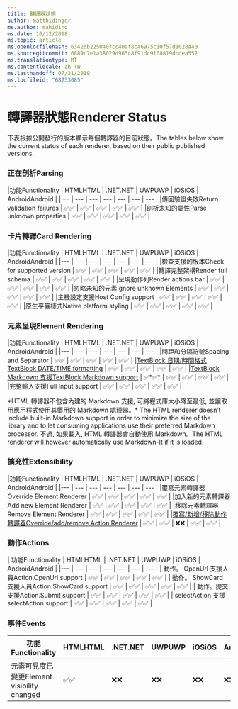 ```yaml
---
title: 轉譯器狀態
author: matthidinger
ms.author: mahiding
ms.date: 10/12/2018
ms.topic: article
ms.openlocfilehash: 63426b2250407cc40af8c46975c10f57d1028a40
ms.sourcegitcommit: 6889c7e1a38029d965c8f91dc9108819dbdea552
ms.translationtype: MT
ms.contentlocale: zh-TW
ms.lasthandoff: 07/31/2019
ms.locfileid: "68733085"
---
```

# <a name="renderer-status"></a><span data-ttu-id="e6744-102">轉譯器狀態</span><span class="sxs-lookup"><span data-stu-id="e6744-102">Renderer Status</span></span>
<span data-ttu-id="e6744-103">下表根據公開發行的版本顯示每個轉譯器的目前狀態。</span><span class="sxs-lookup"><span data-stu-id="e6744-103">The tables below show the current status of each renderer, based on their public published versions.</span></span>

### <a name="parsing"></a><span data-ttu-id="e6744-104">正在剖析</span><span class="sxs-lookup"><span data-stu-id="e6744-104">Parsing</span></span>

|<span data-ttu-id="e6744-105">功能</span><span class="sxs-lookup"><span data-stu-id="e6744-105">Functionality</span></span> | <span data-ttu-id="e6744-106">HTML</span><span class="sxs-lookup"><span data-stu-id="e6744-106">HTML</span></span> | <span data-ttu-id="e6744-107">.NET</span><span class="sxs-lookup"><span data-stu-id="e6744-107">.NET</span></span> | <span data-ttu-id="e6744-108">UWP</span><span class="sxs-lookup"><span data-stu-id="e6744-108">UWP</span></span> | <span data-ttu-id="e6744-109">iOS</span><span class="sxs-lookup"><span data-stu-id="e6744-109">iOS</span></span> | <span data-ttu-id="e6744-110">Android</span><span class="sxs-lookup"><span data-stu-id="e6744-110">Android</span></span> |
|--- | --- | --- | --- | --- | --- | --- |
|<span data-ttu-id="e6744-111">傳回驗證失敗</span><span class="sxs-lookup"><span data-stu-id="e6744-111">Return validation failures</span></span> | <span data-ttu-id="e6744-112">✅</span><span class="sxs-lookup"><span data-stu-id="e6744-112">✅</span></span> | <span data-ttu-id="e6744-113">✅</span><span class="sxs-lookup"><span data-stu-id="e6744-113">✅</span></span> | <span data-ttu-id="e6744-114">✅</span><span class="sxs-lookup"><span data-stu-id="e6744-114">✅</span></span> | <span data-ttu-id="e6744-115">✅</span><span class="sxs-lookup"><span data-stu-id="e6744-115">✅</span></span> | <span data-ttu-id="e6744-116">✅</span><span class="sxs-lookup"><span data-stu-id="e6744-116">✅</span></span> |
|<span data-ttu-id="e6744-117">剖析未知的屬性</span><span class="sxs-lookup"><span data-stu-id="e6744-117">Parse unknown properties</span></span> | <span data-ttu-id="e6744-118">✅</span><span class="sxs-lookup"><span data-stu-id="e6744-118">✅</span></span> | <span data-ttu-id="e6744-119">✅</span><span class="sxs-lookup"><span data-stu-id="e6744-119">✅</span></span> | <span data-ttu-id="e6744-120">✅</span><span class="sxs-lookup"><span data-stu-id="e6744-120">✅</span></span> | <span data-ttu-id="e6744-121">✅</span><span class="sxs-lookup"><span data-stu-id="e6744-121">✅</span></span> | <span data-ttu-id="e6744-122">✅</span><span class="sxs-lookup"><span data-stu-id="e6744-122">✅</span></span> |

### <a name="card-rendering"></a><span data-ttu-id="e6744-123">卡片轉譯</span><span class="sxs-lookup"><span data-stu-id="e6744-123">Card Rendering</span></span>

|<span data-ttu-id="e6744-124">功能</span><span class="sxs-lookup"><span data-stu-id="e6744-124">Functionality</span></span> | <span data-ttu-id="e6744-125">HTML</span><span class="sxs-lookup"><span data-stu-id="e6744-125">HTML</span></span> | <span data-ttu-id="e6744-126">.NET</span><span class="sxs-lookup"><span data-stu-id="e6744-126">.NET</span></span> | <span data-ttu-id="e6744-127">UWP</span><span class="sxs-lookup"><span data-stu-id="e6744-127">UWP</span></span> | <span data-ttu-id="e6744-128">iOS</span><span class="sxs-lookup"><span data-stu-id="e6744-128">iOS</span></span> | <span data-ttu-id="e6744-129">Android</span><span class="sxs-lookup"><span data-stu-id="e6744-129">Android</span></span> |
|--- | --- | --- | --- | --- | --- | --- |
|<span data-ttu-id="e6744-130">檢查支援的版本</span><span class="sxs-lookup"><span data-stu-id="e6744-130">Check for supported version</span></span> | <span data-ttu-id="e6744-131">✅</span><span class="sxs-lookup"><span data-stu-id="e6744-131">✅</span></span> | <span data-ttu-id="e6744-132">✅</span><span class="sxs-lookup"><span data-stu-id="e6744-132">✅</span></span> | <span data-ttu-id="e6744-133">✅</span><span class="sxs-lookup"><span data-stu-id="e6744-133">✅</span></span> | <span data-ttu-id="e6744-134">✅</span><span class="sxs-lookup"><span data-stu-id="e6744-134">✅</span></span> | <span data-ttu-id="e6744-135">✅</span><span class="sxs-lookup"><span data-stu-id="e6744-135">✅</span></span>  |
|<span data-ttu-id="e6744-136">轉譯完整架構</span><span class="sxs-lookup"><span data-stu-id="e6744-136">Render full schema</span></span> | <span data-ttu-id="e6744-137">✅</span><span class="sxs-lookup"><span data-stu-id="e6744-137">✅</span></span> | <span data-ttu-id="e6744-138">✅</span><span class="sxs-lookup"><span data-stu-id="e6744-138">✅</span></span> | <span data-ttu-id="e6744-139">✅</span><span class="sxs-lookup"><span data-stu-id="e6744-139">✅</span></span> | <span data-ttu-id="e6744-140">✅</span><span class="sxs-lookup"><span data-stu-id="e6744-140">✅</span></span> | <span data-ttu-id="e6744-141">✅</span><span class="sxs-lookup"><span data-stu-id="e6744-141">✅</span></span> |
|<span data-ttu-id="e6744-142">呈現動作列</span><span class="sxs-lookup"><span data-stu-id="e6744-142">Render actions bar</span></span> | <span data-ttu-id="e6744-143">✅</span><span class="sxs-lookup"><span data-stu-id="e6744-143">✅</span></span> | <span data-ttu-id="e6744-144">✅</span><span class="sxs-lookup"><span data-stu-id="e6744-144">✅</span></span> | <span data-ttu-id="e6744-145">✅</span><span class="sxs-lookup"><span data-stu-id="e6744-145">✅</span></span> | <span data-ttu-id="e6744-146">✅</span><span class="sxs-lookup"><span data-stu-id="e6744-146">✅</span></span> | <span data-ttu-id="e6744-147">✅</span><span class="sxs-lookup"><span data-stu-id="e6744-147">✅</span></span> |
|<span data-ttu-id="e6744-148">忽略未知的元素</span><span class="sxs-lookup"><span data-stu-id="e6744-148">Ignore unknown Elements</span></span> | <span data-ttu-id="e6744-149">✅</span><span class="sxs-lookup"><span data-stu-id="e6744-149">✅</span></span> | <span data-ttu-id="e6744-150">✅</span><span class="sxs-lookup"><span data-stu-id="e6744-150">✅</span></span> | <span data-ttu-id="e6744-151">✅</span><span class="sxs-lookup"><span data-stu-id="e6744-151">✅</span></span> | <span data-ttu-id="e6744-152">✅</span><span class="sxs-lookup"><span data-stu-id="e6744-152">✅</span></span> | <span data-ttu-id="e6744-153">✅</span><span class="sxs-lookup"><span data-stu-id="e6744-153">✅</span></span> |
|<span data-ttu-id="e6744-154">主機設定支援</span><span class="sxs-lookup"><span data-stu-id="e6744-154">Host Config support</span></span> | <span data-ttu-id="e6744-155">✅</span><span class="sxs-lookup"><span data-stu-id="e6744-155">✅</span></span> | <span data-ttu-id="e6744-156">✅</span><span class="sxs-lookup"><span data-stu-id="e6744-156">✅</span></span> | <span data-ttu-id="e6744-157">✅</span><span class="sxs-lookup"><span data-stu-id="e6744-157">✅</span></span> | <span data-ttu-id="e6744-158">✅</span><span class="sxs-lookup"><span data-stu-id="e6744-158">✅</span></span> | <span data-ttu-id="e6744-159">✅</span><span class="sxs-lookup"><span data-stu-id="e6744-159">✅</span></span> |
|<span data-ttu-id="e6744-160">原生平臺樣式</span><span class="sxs-lookup"><span data-stu-id="e6744-160">Native platform styling</span></span> | <span data-ttu-id="e6744-161">✅</span><span class="sxs-lookup"><span data-stu-id="e6744-161">✅</span></span> | <span data-ttu-id="e6744-162">✅</span><span class="sxs-lookup"><span data-stu-id="e6744-162">✅</span></span> | <span data-ttu-id="e6744-163">✅</span><span class="sxs-lookup"><span data-stu-id="e6744-163">✅</span></span> | <span data-ttu-id="e6744-164">✅</span><span class="sxs-lookup"><span data-stu-id="e6744-164">✅</span></span> | <span data-ttu-id="e6744-165">✅</span><span class="sxs-lookup"><span data-stu-id="e6744-165">✅</span></span> |

### <a name="element-rendering"></a><span data-ttu-id="e6744-166">元素呈現</span><span class="sxs-lookup"><span data-stu-id="e6744-166">Element Rendering</span></span>

|<span data-ttu-id="e6744-167">功能</span><span class="sxs-lookup"><span data-stu-id="e6744-167">Functionality</span></span> | <span data-ttu-id="e6744-168">HTML</span><span class="sxs-lookup"><span data-stu-id="e6744-168">HTML</span></span> | <span data-ttu-id="e6744-169">.NET</span><span class="sxs-lookup"><span data-stu-id="e6744-169">.NET</span></span> | <span data-ttu-id="e6744-170">UWP</span><span class="sxs-lookup"><span data-stu-id="e6744-170">UWP</span></span> | <span data-ttu-id="e6744-171">iOS</span><span class="sxs-lookup"><span data-stu-id="e6744-171">iOS</span></span> | <span data-ttu-id="e6744-172">Android</span><span class="sxs-lookup"><span data-stu-id="e6744-172">Android</span></span> |
|--- | --- | --- | --- | --- | --- | --- |
|<span data-ttu-id="e6744-173">間距和分隔符號</span><span class="sxs-lookup"><span data-stu-id="e6744-173">Spacing and Separator</span></span> | <span data-ttu-id="e6744-174">✅</span><span class="sxs-lookup"><span data-stu-id="e6744-174">✅</span></span> | <span data-ttu-id="e6744-175">✅</span><span class="sxs-lookup"><span data-stu-id="e6744-175">✅</span></span> | <span data-ttu-id="e6744-176">✅</span><span class="sxs-lookup"><span data-stu-id="e6744-176">✅</span></span> | <span data-ttu-id="e6744-177">✅</span><span class="sxs-lookup"><span data-stu-id="e6744-177">✅</span></span> | <span data-ttu-id="e6744-178">✅</span><span class="sxs-lookup"><span data-stu-id="e6744-178">✅</span></span> |
|[<span data-ttu-id="e6744-179">TextBlock 日期/時間格式</span><span class="sxs-lookup"><span data-stu-id="e6744-179">TextBlock DATE/TIME formatting</span></span>](../authoring-cards/text-features.md#datetime-formatting-and-localization) | <span data-ttu-id="e6744-180">✅</span><span class="sxs-lookup"><span data-stu-id="e6744-180">✅</span></span> | <span data-ttu-id="e6744-181">✅</span><span class="sxs-lookup"><span data-stu-id="e6744-181">✅</span></span> | <span data-ttu-id="e6744-182">✅</span><span class="sxs-lookup"><span data-stu-id="e6744-182">✅</span></span> | <span data-ttu-id="e6744-183">✅</span><span class="sxs-lookup"><span data-stu-id="e6744-183">✅</span></span> | <span data-ttu-id="e6744-184">✅</span><span class="sxs-lookup"><span data-stu-id="e6744-184">✅</span></span> |
|[<span data-ttu-id="e6744-185">TextBlock Markdown 支援</span><span class="sxs-lookup"><span data-stu-id="e6744-185">TextBlock Markdown support</span></span>](../authoring-cards/text-features.md#markdown) | <span data-ttu-id="e6744-186">✅\*</span><span class="sxs-lookup"><span data-stu-id="e6744-186">✅\*</span></span> | <span data-ttu-id="e6744-187">✅</span><span class="sxs-lookup"><span data-stu-id="e6744-187">✅</span></span> | <span data-ttu-id="e6744-188">✅</span><span class="sxs-lookup"><span data-stu-id="e6744-188">✅</span></span> | <span data-ttu-id="e6744-189">✅</span><span class="sxs-lookup"><span data-stu-id="e6744-189">✅</span></span> | <span data-ttu-id="e6744-190">✅</span><span class="sxs-lookup"><span data-stu-id="e6744-190">✅</span></span> |
|<span data-ttu-id="e6744-191">完整輸入支援</span><span class="sxs-lookup"><span data-stu-id="e6744-191">Full Input support</span></span> | <span data-ttu-id="e6744-192">✅</span><span class="sxs-lookup"><span data-stu-id="e6744-192">✅</span></span> | <span data-ttu-id="e6744-193">✅</span><span class="sxs-lookup"><span data-stu-id="e6744-193">✅</span></span> | <span data-ttu-id="e6744-194">✅</span><span class="sxs-lookup"><span data-stu-id="e6744-194">✅</span></span> | <span data-ttu-id="e6744-195">✅</span><span class="sxs-lookup"><span data-stu-id="e6744-195">✅</span></span> | <span data-ttu-id="e6744-196">✅</span><span class="sxs-lookup"><span data-stu-id="e6744-196">✅</span></span> |

<span data-ttu-id="e6744-197">\*HTML 轉譯器不包含內建的 Markdown 支援, 可將程式庫大小降至最低, 並讓取用應用程式使用其慣用的 Markdown 處理器。</span><span class="sxs-lookup"><span data-stu-id="e6744-197">\* The HTML renderer doesn’t include built-in Markdown support in order to minimize the size of the library and to let consuming applications use their preferred Markdown processor.</span></span> <span data-ttu-id="e6744-198">不過, 如果載入, HTML 轉譯器會自動使用 Markdown。</span><span class="sxs-lookup"><span data-stu-id="e6744-198">The HTML renderer will however automatically use Markdown-It if it is loaded.</span></span>

### <a name="extensibility"></a><span data-ttu-id="e6744-199">擴充性</span><span class="sxs-lookup"><span data-stu-id="e6744-199">Extensibility</span></span>

|<span data-ttu-id="e6744-200">功能</span><span class="sxs-lookup"><span data-stu-id="e6744-200">Functionality</span></span> | <span data-ttu-id="e6744-201">HTML</span><span class="sxs-lookup"><span data-stu-id="e6744-201">HTML</span></span> | <span data-ttu-id="e6744-202">.NET</span><span class="sxs-lookup"><span data-stu-id="e6744-202">.NET</span></span> | <span data-ttu-id="e6744-203">UWP</span><span class="sxs-lookup"><span data-stu-id="e6744-203">UWP</span></span> | <span data-ttu-id="e6744-204">iOS</span><span class="sxs-lookup"><span data-stu-id="e6744-204">iOS</span></span> | <span data-ttu-id="e6744-205">Android</span><span class="sxs-lookup"><span data-stu-id="e6744-205">Android</span></span> |
|--- | --- | --- | --- | --- | --- | --- |
|<span data-ttu-id="e6744-206">覆寫元素轉譯器</span><span class="sxs-lookup"><span data-stu-id="e6744-206">Override Element Renderer</span></span> | <span data-ttu-id="e6744-207">✅</span><span class="sxs-lookup"><span data-stu-id="e6744-207">✅</span></span> | <span data-ttu-id="e6744-208">✅</span><span class="sxs-lookup"><span data-stu-id="e6744-208">✅</span></span> | <span data-ttu-id="e6744-209">✅</span><span class="sxs-lookup"><span data-stu-id="e6744-209">✅</span></span> | <span data-ttu-id="e6744-210">✅</span><span class="sxs-lookup"><span data-stu-id="e6744-210">✅</span></span> | <span data-ttu-id="e6744-211">✅</span><span class="sxs-lookup"><span data-stu-id="e6744-211">✅</span></span> |
|<span data-ttu-id="e6744-212">加入新的元素轉譯器</span><span class="sxs-lookup"><span data-stu-id="e6744-212">Add new Element Renderer</span></span> | <span data-ttu-id="e6744-213">✅</span><span class="sxs-lookup"><span data-stu-id="e6744-213">✅</span></span> | <span data-ttu-id="e6744-214">✅</span><span class="sxs-lookup"><span data-stu-id="e6744-214">✅</span></span> | <span data-ttu-id="e6744-215">✅</span><span class="sxs-lookup"><span data-stu-id="e6744-215">✅</span></span> | <span data-ttu-id="e6744-216">✅</span><span class="sxs-lookup"><span data-stu-id="e6744-216">✅</span></span> | <span data-ttu-id="e6744-217">✅</span><span class="sxs-lookup"><span data-stu-id="e6744-217">✅</span></span> |
|<span data-ttu-id="e6744-218">移除元素轉譯器</span><span class="sxs-lookup"><span data-stu-id="e6744-218">Remove Element Renderer</span></span> | <span data-ttu-id="e6744-219">✅</span><span class="sxs-lookup"><span data-stu-id="e6744-219">✅</span></span> | <span data-ttu-id="e6744-220">✅</span><span class="sxs-lookup"><span data-stu-id="e6744-220">✅</span></span> | <span data-ttu-id="e6744-221">✅</span><span class="sxs-lookup"><span data-stu-id="e6744-221">✅</span></span> | <span data-ttu-id="e6744-222">✅</span><span class="sxs-lookup"><span data-stu-id="e6744-222">✅</span></span> | <span data-ttu-id="e6744-223">✅</span><span class="sxs-lookup"><span data-stu-id="e6744-223">✅</span></span> |
|[<span data-ttu-id="e6744-224">覆寫/新增/移除動作轉譯器</span><span class="sxs-lookup"><span data-stu-id="e6744-224">Override/add/remove Action Renderer</span></span>](https://github.com/Microsoft/AdaptiveCards/issues/1671) | <span data-ttu-id="e6744-225">✅</span><span class="sxs-lookup"><span data-stu-id="e6744-225">✅</span></span> | <span data-ttu-id="e6744-226">✅</span><span class="sxs-lookup"><span data-stu-id="e6744-226">✅</span></span> | <span data-ttu-id="e6744-227">❌</span><span class="sxs-lookup"><span data-stu-id="e6744-227">❌</span></span> | <span data-ttu-id="e6744-228">✅</span><span class="sxs-lookup"><span data-stu-id="e6744-228">✅</span></span> | <span data-ttu-id="e6744-229">✅</span><span class="sxs-lookup"><span data-stu-id="e6744-229">✅</span></span> |

### <a name="actions"></a><span data-ttu-id="e6744-230">動作</span><span class="sxs-lookup"><span data-stu-id="e6744-230">Actions</span></span>

| <span data-ttu-id="e6744-231">功能</span><span class="sxs-lookup"><span data-stu-id="e6744-231">Functionality</span></span> | <span data-ttu-id="e6744-232">HTML</span><span class="sxs-lookup"><span data-stu-id="e6744-232">HTML</span></span> | <span data-ttu-id="e6744-233">.NET</span><span class="sxs-lookup"><span data-stu-id="e6744-233">.NET</span></span> | <span data-ttu-id="e6744-234">UWP</span><span class="sxs-lookup"><span data-stu-id="e6744-234">UWP</span></span> | <span data-ttu-id="e6744-235">iOS</span><span class="sxs-lookup"><span data-stu-id="e6744-235">iOS</span></span> | <span data-ttu-id="e6744-236">Android</span><span class="sxs-lookup"><span data-stu-id="e6744-236">Android</span></span> |
|--- | --- | --- | --- | --- | --- | --- |
| <span data-ttu-id="e6744-237">動作。 OpenUrl 支援人員</span><span class="sxs-lookup"><span data-stu-id="e6744-237">Action.OpenUrl support</span></span> | <span data-ttu-id="e6744-238">✅</span><span class="sxs-lookup"><span data-stu-id="e6744-238">✅</span></span> | <span data-ttu-id="e6744-239">✅</span><span class="sxs-lookup"><span data-stu-id="e6744-239">✅</span></span> | <span data-ttu-id="e6744-240">✅</span><span class="sxs-lookup"><span data-stu-id="e6744-240">✅</span></span> | <span data-ttu-id="e6744-241">✅</span><span class="sxs-lookup"><span data-stu-id="e6744-241">✅</span></span> | <span data-ttu-id="e6744-242">✅</span><span class="sxs-lookup"><span data-stu-id="e6744-242">✅</span></span>  |
| <span data-ttu-id="e6744-243">動作。 ShowCard 支援人員</span><span class="sxs-lookup"><span data-stu-id="e6744-243">Action.ShowCard support</span></span>  | <span data-ttu-id="e6744-244">✅</span><span class="sxs-lookup"><span data-stu-id="e6744-244">✅</span></span> | <span data-ttu-id="e6744-245">✅</span><span class="sxs-lookup"><span data-stu-id="e6744-245">✅</span></span> | <span data-ttu-id="e6744-246">✅</span><span class="sxs-lookup"><span data-stu-id="e6744-246">✅</span></span> | <span data-ttu-id="e6744-247">✅</span><span class="sxs-lookup"><span data-stu-id="e6744-247">✅</span></span> | <span data-ttu-id="e6744-248">✅</span><span class="sxs-lookup"><span data-stu-id="e6744-248">✅</span></span> |
| <span data-ttu-id="e6744-249">動作。提交支援</span><span class="sxs-lookup"><span data-stu-id="e6744-249">Action.Submit support</span></span>  | <span data-ttu-id="e6744-250">✅</span><span class="sxs-lookup"><span data-stu-id="e6744-250">✅</span></span> | <span data-ttu-id="e6744-251">✅</span><span class="sxs-lookup"><span data-stu-id="e6744-251">✅</span></span> | <span data-ttu-id="e6744-252">✅</span><span class="sxs-lookup"><span data-stu-id="e6744-252">✅</span></span> | <span data-ttu-id="e6744-253">✅</span><span class="sxs-lookup"><span data-stu-id="e6744-253">✅</span></span> | <span data-ttu-id="e6744-254">✅</span><span class="sxs-lookup"><span data-stu-id="e6744-254">✅</span></span>  |
| <span data-ttu-id="e6744-255">selectAction 支援</span><span class="sxs-lookup"><span data-stu-id="e6744-255">selectAction support</span></span> | <span data-ttu-id="e6744-256">✅</span><span class="sxs-lookup"><span data-stu-id="e6744-256">✅</span></span> | <span data-ttu-id="e6744-257">✅</span><span class="sxs-lookup"><span data-stu-id="e6744-257">✅</span></span> | <span data-ttu-id="e6744-258">✅</span><span class="sxs-lookup"><span data-stu-id="e6744-258">✅</span></span> | <span data-ttu-id="e6744-259">✅</span><span class="sxs-lookup"><span data-stu-id="e6744-259">✅</span></span> | <span data-ttu-id="e6744-260">✅</span><span class="sxs-lookup"><span data-stu-id="e6744-260">✅</span></span> |

### <a name="events"></a><span data-ttu-id="e6744-261">事件</span><span class="sxs-lookup"><span data-stu-id="e6744-261">Events</span></span>

|       <span data-ttu-id="e6744-262">功能</span><span class="sxs-lookup"><span data-stu-id="e6744-262">Functionality</span></span>        | <span data-ttu-id="e6744-263">HTML</span><span class="sxs-lookup"><span data-stu-id="e6744-263">HTML</span></span> | <span data-ttu-id="e6744-264">.NET</span><span class="sxs-lookup"><span data-stu-id="e6744-264">.NET</span></span> | <span data-ttu-id="e6744-265">UWP</span><span class="sxs-lookup"><span data-stu-id="e6744-265">UWP</span></span> | <span data-ttu-id="e6744-266">iOS</span><span class="sxs-lookup"><span data-stu-id="e6744-266">iOS</span></span> | <span data-ttu-id="e6744-267">Android</span><span class="sxs-lookup"><span data-stu-id="e6744-267">Android</span></span> | 
|----------------------------|------|------|-----|-----|---------|
| <span data-ttu-id="e6744-268">元素可見度已變更</span><span class="sxs-lookup"><span data-stu-id="e6744-268">Element visibility changed</span></span> |  <span data-ttu-id="e6744-269">✅</span><span class="sxs-lookup"><span data-stu-id="e6744-269">✅</span></span>   |  <span data-ttu-id="e6744-270">❌</span><span class="sxs-lookup"><span data-stu-id="e6744-270">❌</span></span>   |  <span data-ttu-id="e6744-271">❌</span><span class="sxs-lookup"><span data-stu-id="e6744-271">❌</span></span>  |  <span data-ttu-id="e6744-272">❌</span><span class="sxs-lookup"><span data-stu-id="e6744-272">❌</span></span>  | <span data-ttu-id="e6744-273">❌</span><span class="sxs-lookup"><span data-stu-id="e6744-273">❌</span></span> |

